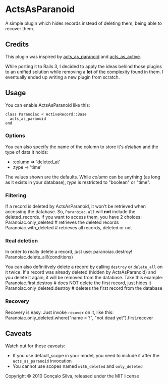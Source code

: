# ActsAsParanoid

A simple plugin which hides records instead of deleting them, being able to recover them.

## Credits

This plugin was inspired by [acts_as_paranoid](http://github.com/technoweenie/acts_as_paranoid) and [acts_as_active](http://github.com/fernandoluizao/acts_as_active).

While porting it to Rails 3, I decided to apply the ideas behind those plugins to an unified solution while removing a **lot** of the complexity found in them. I eventually ended up writing a new plugin from scratch.

## Usage

You can enable ActsAsParanoid like this:

    class Paranoiac < ActiveRecord::Base
      acts_as_paranoid
    end

### Options

You can also specify the name of the column to store it's *deletion* and the type of data it holds:
-   :column => 'deleted_at'
-   :type => 'time'

The values shown are the defaults. While *column* can be anything (as long as it exists in your database), *type* is restricted to "boolean" or "time".

### Filtering

If a record is deleted by ActsAsParanoid, it won't be retrieved when accessing the database. So, `Paranoiac.all` will **not** include the deleted_records. if you want to access them, you have 2 choices:
    Paranoiac.only_deleted # retrieves the deleted records
    Paranoiac.with_deleted # retrieves all records, deleted or not

### Real deletion

In order to really delete a record, just use:
    paranoiac.destroy!
    Paranoiac.delete_all!(conditions)

You can also definitively delete a record by calling `destroy` or `delete_all` on it twice. If a record was already deleted (hidden by ActsAsParanoid) and you delete it again, it will be removed from the database. Take this example:
    Paranoiac.first.destroy # does NOT delete the first record, just hides it
    Paranoiac.only_deleted.destroy # deletes the first record from the database

### Recovery

Recovery is easy. Just invoke `recover` on it, like this:
    Paranoiac.only_deleted.where("name = ?", "not dead yet").first.recover

## Caveats

Watch out for these caveats:
-   If you use default\_scope in your model, you need to include it after the `acts_as_paranoid` invocation
-   You cannot use scopes named `with_deleted` and `only_deleted`

Copyright © 2010 Gonçalo Silva, released under the MIT license
